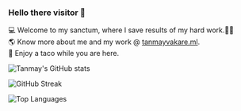 ### Hello there visitor 👋

💻  Welcome to my sanctum, where I save results of my hard work.🧑‍💻<br>
🌎  Know more about me and my work @ [tanmayvakare.ml](https://www.tanmayvakare.ml).<br>
🌮  Enjoy a taco while you are here.
<!--
**Tanmay06/Tanmay06** is a ✨ _special_ ✨ repository because its `README.md` (this file) appears on your GitHub profile.

Here are some ideas to get you started:

- 🔭 I’m currently working on ...
- 🌱 I’m currently learning ...
- 👯 I’m looking to collaborate on ...
- 🤔 I’m looking for help with ...
- 💬 Ask me about ...
- 📫 How to reach me: ...
- 😄 Pronouns: ...
- ⚡ Fun fact: ...
-->
![Tanmay's GitHub stats](https://readme-stats.clckblog.space/api?username=Tanmay06&show_icons=true&theme=great-gatsby)

![GitHub Streak](https://github-readme-streak-stats.herokuapp.com/?user=Tanmay06&theme=great-gatsby)

![Top Languages](https://readme-stats.clckblog.space/api/top-langs/?username=Tanmay06&theme=great-gatsby&layout=compact)

<!-- <a href="https://github.com/anuraghazra/github-readme-stats"><img align="center" src="https://github-readme-stats.vercel.app/api/top-langs/?username=anuraghazra&layout=compact&theme=buefy&hide_border=true" /></a> -->
